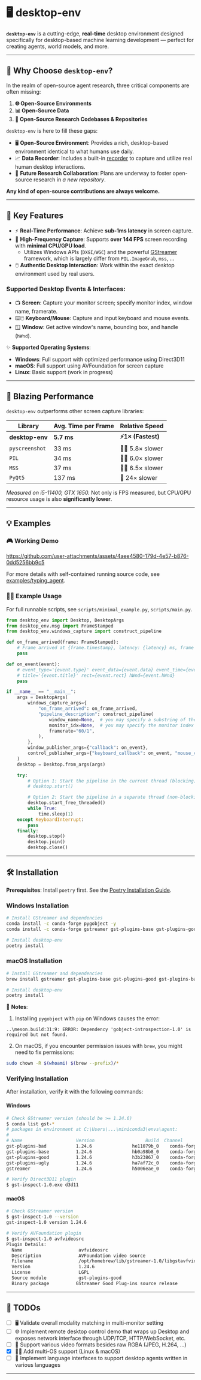 # 🖥️ desktop-env

**`desktop-env`** is a cutting-edge, **real-time** desktop environment designed specifically for desktop-based machine learning development — perfect for creating agents, world models, and more.

---

## 🎯 Why Choose `desktop-env`?

In the realm of open-source agent research, three critical components are often missing:

1. **🌐 Open-Source Environments**
2. **📊 Open-Source Data**
3. **🔎 Open-Source Research Codebases & Repositories**

`desktop-env` is here to fill these gaps:

- 🖥️ **Open-Source Environment**: Provides a rich, desktop-based environment identical to what humans use daily.
- 📈 **Data Recorder**: Includes a built-in [recorder](examples/recorder/) to capture and utilize real human desktop interactions.
- 🤝 **Future Research Collaboration**: Plans are underway to foster open-source research in *a new repository*.


**Any kind of open-source contributions are always welcome.**

---

## 🔑 Key Features

- ⚡ **Real-Time Performance**: Achieve **sub-1ms latency** in screen capture.
- 🎥 **High-Frequency Capture**: Supports **over 144 FPS** screen recording with **minimal CPU/GPU load**.
  - Utilizes Windows APIs (`DXGI/WGC`) and the powerful [GStreamer](https://gstreamer.freedesktop.org/) framework, which is largely differ from `PIL.ImageGrab`, `mss`, ...
- 🖱️ **Authentic Desktop Interaction**: Work within the exact desktop environment used by real users.

### Supported Desktop Events & Interfaces:

- 📺 **Screen**: Capture your monitor screen; specify monitor index, window name, framerate.
- ⌨️🖱️ **Keyboard/Mouse**: Capture and input keyboard and mouse events.
- 🪟 **Window**: Get active window's name, bounding box, and handle (`hWnd`).

✨ **Supported Operating Systems**:
- **Windows**: Full support with optimized performance using Direct3D11
- **macOS**: Full support using AVFoundation for screen capture
- **Linux**: Basic support (work in progress)

---

## 🚀 Blazing Performance

`desktop-env` outperforms other screen capture libraries:

| Library         | Avg. Time per Frame | Relative Speed     |
|-----------------|---------------------|--------------------|
| **desktop-env** | **5.7 ms**          | **⚡1× (Fastest)**|
| `pyscreenshot`  | 33 ms               | 🚶‍♂️ 5.8× slower    |
| `PIL`           | 34 ms               | 🚶‍♂️ 6.0× slower    |
| `MSS`           | 37 ms               | 🚶‍♂️ 6.5× slower    |
| `PyQt5`         | 137 ms              | 🐢 24× slower      |

*Measured on i5-11400, GTX 1650.* Not only is FPS measured, but CPU/GPU resource usage is also **significantly lower**.

---

## 💡 Examples

### 🎮 Working Demo

https://github.com/user-attachments/assets/4aee4580-179d-4e57-b876-0dd5256bb9c5

For more details with self-contained running source code, see [examples/typing_agent](https://github.com/open-world-agents/desktop-env/tree/main/examples/typing_agent).

### 👩‍💻 Example Usage

For full runnable scripts, see `scripts/minimal_example.py`, `scripts/main.py`.

```python
from desktop_env import Desktop, DesktopArgs
from desktop_env.msg import FrameStamped
from desktop_env.windows_capture import construct_pipeline

def on_frame_arrived(frame: FrameStamped):
    # Frame arrived at {frame.timestamp}, latency: {latency} ms, frame shape: {frame.shape}
    pass

def on_event(event):
    # event_type='{event.type}' event_data={event.data} event_time={event.time} device_name='{event.device}'
    # title='{event.title}' rect={event.rect} hWnd={event.hWnd}
    pass

if __name__ == "__main__":
    args = DesktopArgs(
        windows_capture_args={
            "on_frame_arrived": on_frame_arrived,
            "pipeline_description": construct_pipeline(
                window_name=None,  # you may specify a substring of the window name
                monitor_idx=None,  # you may specify the monitor index
                framerate="60/1",
            ),
        },
        window_publisher_args={"callback": on_event},
        control_publisher_args={"keyboard_callback": on_event, "mouse_callback": on_event},
    )
    desktop = Desktop.from_args(args)

    try:
        # Option 1: Start the pipeline in the current thread (blocking)
        # desktop.start()

        # Option 2: Start the pipeline in a separate thread (non-blocking)
        desktop.start_free_threaded()
        while True:
            time.sleep(1)
    except KeyboardInterrupt:
        pass
    finally:
        desktop.stop()
        desktop.join()
        desktop.close()
```

---

## 🛠️ Installation

**Prerequisites**: Install `poetry` first. See the [Poetry Installation Guide](https://python-poetry.org/docs/).

### Windows Installation

```bash
# Install GStreamer and dependencies
conda install -c conda-forge pygobject -y
conda install -c conda-forge gstreamer gst-plugins-base gst-plugins-good gst-plugins-bad gst-plugins-ugly -y

# Install desktop-env
poetry install
```

### macOS Installation

```bash
# Install GStreamer and dependencies
brew install gstreamer gst-plugins-base gst-plugins-good gst-plugins-bad gst-plugins-ugly pkg-config gobject-introspection

# Install desktop-env
poetry install
```

🚨 **Notes**: 
1. Installing `pygobject` with `pip` on Windows causes the error:
```
..\meson.build:31:9: ERROR: Dependency 'gobject-introspection-1.0' is required but not found.
```
2. On macOS, if you encounter permission issues with `brew`, you might need to fix permissions:
```bash
sudo chown -R $(whoami) $(brew --prefix)/*
```

### Verifying Installation

After installation, verify it with the following commands:

#### Windows
```bash
# Check GStreamer version (should be >= 1.24.6)
$ conda list gst-*
# packages in environment at C:\Users\...\miniconda3\envs\agent:
#
# Name                    Version                   Build  Channel
gst-plugins-bad           1.24.6               he11079b_0    conda-forge
gst-plugins-base          1.24.6               hb0a98b8_0    conda-forge
gst-plugins-good          1.24.6               h3b23867_0    conda-forge
gst-plugins-ugly          1.24.6               ha7af72c_0    conda-forge
gstreamer                 1.24.6               h5006eae_0    conda-forge

# Verify Direct3D11 plugin
$ gst-inspect-1.0.exe d3d11
```

#### macOS
```bash
# Check GStreamer version
$ gst-inspect-1.0 --version
gst-inspect-1.0 version 1.24.6

# Verify AVFoundation plugin
$ gst-inspect-1.0 avfvideosrc
Plugin Details:
  Name                     avfvideosrc
  Description              AVFoundation video source
  Filename                 /opt/homebrew/lib/gstreamer-1.0/libgstavfvideosrc.so
  Version                  1.24.6
  License                  LGPL
  Source module            gst-plugins-good
  Binary package          GStreamer Good Plug-ins source release
```

---

## 📝 TODOs

- [ ] 🖥️ Validate overall modality matching in multi-monitor setting
- [ ] 🌐 Implement remote desktop control demo that wraps up Desktop and exposes network interface through UDP/TCP, HTTP/WebSocket, etc.
- [ ] 🎥 Support various video formats besides raw RGBA (JPEG, H.264, ...)
- [x] 🐧🍎 Add multi-OS support (Linux & macOS)
- [ ] 💬 Implement language interfaces to support desktop agents written in various languages

---